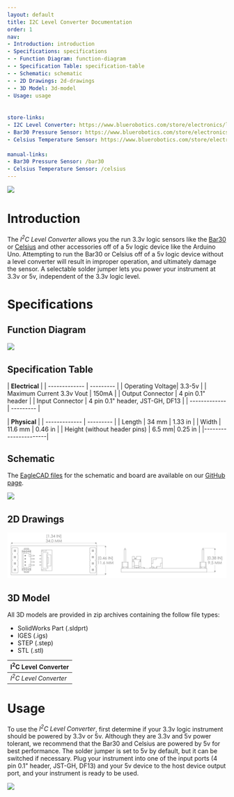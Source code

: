 ```yaml
---
layout: default
title: I2C Level Converter Documentation
order: 1
nav:
- Introduction: introduction
- Specifications: specifications
- - Function Diagram: function-diagram
- - Specification Table: specification-table
- - Schematic: schematic
- - 2D Drawings: 2d-drawings
- - 3D Model: 3d-model
- Usage: usage


store-links:
- I2C Level Converter: https://www.bluerobotics.com/store/electronics/level-converter-r1/
- Bar30 Pressure Sensor: https://www.bluerobotics.com/store/electronics/bar30-sensor-r1/
- Celsius Temperature Sensor: https://www.bluerobotics.com/store/electronics/celsius-sensor-r1/

manual-links:
- Bar30 Pressure Sensor: /bar30
- Celsius Temperature Sensor: /celsius 
---
```


<img src="/level-converter/cad/banner-converter.PNG" class="img-responsive" style="max-width:900px"  />

# Introduction

The <em>I<sup>2</sup>C Level Converter</em> allows you the run 3.3v logic sensors like the <a href="https://www.bluerobotics.com/store/electronics/bar30-sensor-r1/">Bar30</a> or <a href="https://www.bluerobotics.com/store/electronics/celsius-sensor-r1/">Celsius</a> and other accessories off of a 5v logic device like the Arduino Uno. Attempting to run the Bar30 or Celsius off of a 5v logic device without a level converter will result in improper operation, and ultimately damage the sensor. A selectable solder jumper lets you power your instrument at 3.3v or 5v, independent of the 3.3v logic level.

# Specifications

## Function Diagram

<img src="/level-converter/cad/function-diagram.PNG" class="img-responsive" style="max-width:800px" />

## Specification Table


|      **Electrical**       |
| ------------- | --------- |
| Operating Voltage| 3.3-5v |
| Maximum Current 3.3v Vout | 150mA |
| Output Connector | 4 pin 0.1" header |
| Input Connector | 4 pin 0.1" header, JST-GH, DF13 |
| ------------- | --------- |

|  **Physical**  |
| ------------- | --------- |
| Length | 34 mm | 1.33 in |
| Width | 11.6 mm | 0.46 in |
| Height (without header pins) | 6.5 mm| 0.25 in |
|----------------------|

## Schematic

The [EagleCAD files](https://github.com/bluerobotics/I2C-Level-Converter) for the schematic and board are available on our [GitHub page](https://github.com/bluerobotics).

[<img src="/level-converter/cad/level-converter-schematic.JPG" class="img-responsive" style="max-width:300px" />](https://github.com/bluerobotics/I2C-Level-Converter/raw/master/I2C-Level-Converter.pdf)

## 2D Drawings

<img src="/level-converter/cad/I2C.png" class="img-responsive img-center" />

## 3D Model

All 3D models are provided in zip archives containing the follow file types:

- SolidWorks Part (.sldprt)
- IGES (.igs) 
- STEP (.step)
- STL (.stl)

|		**I<sup>2</sup>C Level Converter**																		|
| --------------------------------------------------------------------------------------------- |
| <em>I<sup>2</sup>C Level Converter</em>  | [LEVEL-CONVERTER-ASM-I2C-LEVEL-CONVERTER-R1.zip](level-converter/cad/LEVEL-CONVERTER-ASM-I2C-LEVEL-CONVERTER-R1.zip)      |

# Usage

To use the <em>I<sup>2</sup>C Level Converter</em>, first determine if your 3.3v logic instrument should be powered by 3.3v or 5v. Although they are 3.3v and 5v power tolerant, we recommend that the Bar30 and Celsius are powered by 5v for best performance. The solder jumper is set to 5v by default, but it can be switched if necessary. Plug your instrument into one of the input ports (4 pin 0.1" header, JST-GH, DF13) and your 5v device to the host device output port, and your instrument is ready to be used. 

<img src="/level-converter/cad/arduino-setup.png" class="img-responsive" style="max-width:800px"  />





